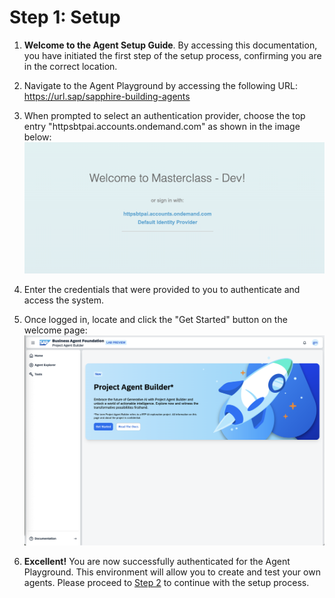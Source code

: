 # Step 1: Setup

1. **Welcome to the Agent Setup Guide**. By accessing this documentation, you have initiated the first step of the setup process, confirming you are in the correct location.

2. Navigate to the Agent Playground by accessing the following URL: https://url.sap/sapphire-building-agents

3. When prompted to select an authentication provider, choose the top entry "httpsbtpai.accounts.ondemand.com" as shown in the image below:
   ![ias-provider](ias-provider.png)

4. Enter the credentials that were provided to you to authenticate and access the system.

5. Once logged in, locate and click the "Get Started" button on the welcome page:
   ![get-started](get-started.png)

6. **Excellent!** You are now successfully authenticated for the Agent Playground. This environment will allow you to create and test your own agents. Please proceed to [Step 2](../02-create-agent) to continue with the setup process.